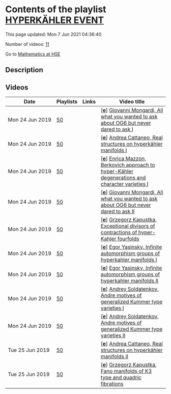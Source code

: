 # Contents of the playlist [HYPERKÄHLER EVENT](https://www.youtube.com/playlist?list=PLq3E5oubNNoAw9z0jVaZut66BnU9T1wfS)

This page updated: Mon 7 Jun 2021 04:36:40

Number of videos: [11](#videos)

Go to [Mathematics at HSE](../README.md)

## Description



## Videos

|Date|Playlists|Links|Video title|
|---|---|---|---|
| Mon&nbsp;24&nbsp;Jun&nbsp;2019 | [50](../playlists/50 "HYPERKÄHLER EVENT") |  | [[**e**](https://studio.youtube.com/video/ngnx8_1ed24/edit "Edit")] [Giovanni Mongardi, All what you wanted to ask about OG6 but never dared to ask I](https://www.youtube.com/watch?v=ngnx8_1ed24&list=PLq3E5oubNNoAw9z0jVaZut66BnU9T1wfS "In this talk, I will review most of the works on O'Grady six dimensional manifold, from its construction to recent results on its Hodge numbers, monodromy group and birational geometry.") |
| Mon&nbsp;24&nbsp;Jun&nbsp;2019 | [50](../playlists/50 "HYPERKÄHLER EVENT") |  | [[**e**](https://studio.youtube.com/video/z8vWhKa8ft0/edit "Edit")] [Andrea Cattaneo, Real structures on hyperkähler manifolds I](https://www.youtube.com/watch?v=z8vWhKa8ft0&list=PLq3E5oubNNoAw9z0jVaZut66BnU9T1wfS "One of the problems lying on the boundary berween complex and real geometry is the classification of the so called real structures on a given manifold. Given a complex manifold, a real structure is nothing but an an anti-holomorphic diffeomorphism of order two of the underlying real manifold, which plays the role of complex conjugation. The fixed locus of such an involution is called a real form of the manifold, and in fact we can recover our original manifold by extension of scalars from any of its real forms. Of course, a manifold can have pairwise non-isomorphic real forms and the first problem is to decide wether there are only finitely many of them. The answer to this question is known in low dimension, i.e., for curves and surfaces, and in this talk we will provide an answer in the case where the manifold under consideration is hyperkähler, showing the finiteness (up to isomorphism) of the number of real forms in this case") |
| Mon&nbsp;24&nbsp;Jun&nbsp;2019 | [50](../playlists/50 "HYPERKÄHLER EVENT") |  | [[**e**](https://studio.youtube.com/video/Nk6xwCxa21w/edit "Edit")] [Enrica Mazzon, Berkovich approach to hyper-Kähler degenerations and character varieties I](https://www.youtube.com/watch?v=Nk6xwCxa21w&list=PLq3E5oubNNoAw9z0jVaZut66BnU9T1wfS "In the late nineteen-nineties Berkovich developed a new approach to non-archimedean analytic geometry. This theory has quickly found many applications in algebraic and arithmetic geometry. In particular it turned out that there are strong and interesting connections between Berkovich spaces, birational geometry and mirror symmetry. In these talks, I will introduce the central objects of this theory: dual complexes, weight functions and essential skeletons. As an application, I will explain how the non-archimedean approach applies to the study of some degenerations of hyper-Kähler varieties, and to the study of character varieties, central objects in non-abelian Hodge theory") |
| Mon&nbsp;24&nbsp;Jun&nbsp;2019 | [50](../playlists/50 "HYPERKÄHLER EVENT") |  | [[**e**](https://studio.youtube.com/video/ymkIbzsZKDY/edit "Edit")] [Giovanni Mongardi, All what you wanted to ask about OG6 but never dared to ask II](https://www.youtube.com/watch?v=ymkIbzsZKDY&list=PLq3E5oubNNoAw9z0jVaZut66BnU9T1wfS "In this talk, I will review most of the works on O'Grady six dimensional manifold, from its construction to recent results on its Hodge numbers, monodromy group and birational geometry.") |
| Mon&nbsp;24&nbsp;Jun&nbsp;2019 | [50](../playlists/50 "HYPERKÄHLER EVENT") |  | [[**e**](https://studio.youtube.com/video/OK3RlD9apBg/edit "Edit")] [Grzegorz Kapustka, Exceptional divisors of contractions of hyper-Kahler fourfolds](https://www.youtube.com/watch?v=OK3RlD9apBg&list=PLq3E5oubNNoAw9z0jVaZut66BnU9T1wfS "We study the geometry of conic bundles being exceptional divisors of birational contractions of hyper-Kahler fourfolds.&#013;We relate them to constructions from classical geometry. This is a joint work in progress with B.van Geemen.") |
| Mon&nbsp;24&nbsp;Jun&nbsp;2019 | [50](../playlists/50 "HYPERKÄHLER EVENT") |  | [[**e**](https://studio.youtube.com/video/rcWEdn7CqbA/edit "Edit")] [Egor Yasinsky, Infinite automorphism groups of hyperkahler manifolds I](https://www.youtube.com/watch?v=rcWEdn7CqbA&list=PLq3E5oubNNoAw9z0jVaZut66BnU9T1wfS "We survey results on infinite automorphism groups (both birational and biregular) of hyperkahler manifolds. Although there are many results about their finite subgroups (especially in the case of K3 surfaces), we are still far from understanding of the &#34;global&#34; structure of such groups.") |
| Mon&nbsp;24&nbsp;Jun&nbsp;2019 | [50](../playlists/50 "HYPERKÄHLER EVENT") |  | [[**e**](https://studio.youtube.com/video/GA8UE168ILY/edit "Edit")] [Egor Yasinsky, Infinite automorphism groups of hyperkahler manifolds II](https://www.youtube.com/watch?v=GA8UE168ILY&list=PLq3E5oubNNoAw9z0jVaZut66BnU9T1wfS "We survey results on infinite automorphism groups (both birational and biregular) of hyperkahler manifolds. Although there are many results about their finite subgroups (especially in the case of K3 surfaces), we are still far from understanding of the &#34;global&#34; structure of such groups.") |
| Mon&nbsp;24&nbsp;Jun&nbsp;2019 | [50](../playlists/50 "HYPERKÄHLER EVENT") |  | [[**e**](https://studio.youtube.com/video/cZPxZK3vdNk/edit "Edit")] [Andrey Soldatenkov, Andre motives of generalized Kummer type varieties I](https://www.youtube.com/watch?v=cZPxZK3vdNk&list=PLq3E5oubNNoAw9z0jVaZut66BnU9T1wfS "I will explain how to use the Kuga-Satake construction for hyperkähler manifolds to prove that, in some cases, their motives in the sense of Deligne or Andre are abelian. As an application I will show that on projective deformations of generalized Kummer varieties all Hodge classes are absolute.") |
| Mon&nbsp;24&nbsp;Jun&nbsp;2019 | [50](../playlists/50 "HYPERKÄHLER EVENT") |  | [[**e**](https://studio.youtube.com/video/-HkAOpwxAeU/edit "Edit")] [Andrey Soldatenkov, Andre motives of generalized Kummer type varieties II](https://www.youtube.com/watch?v=-HkAOpwxAeU&list=PLq3E5oubNNoAw9z0jVaZut66BnU9T1wfS "I will explain how to use the Kuga-Satake construction for hyperkähler manifolds to prove that, in some cases, their motives in the sense of Deligne or Andre are abelian. As an application I will show that on projective deformations of generalized Kummer varieties all Hodge classes are absolute.") |
| Tue&nbsp;25&nbsp;Jun&nbsp;2019 | [50](../playlists/50 "HYPERKÄHLER EVENT") |  | [[**e**](https://studio.youtube.com/video/t2FFUUSsEyg/edit "Edit")] [Andrea Cattaneo, Real structures on hyperkähler manifolds II](https://www.youtube.com/watch?v=t2FFUUSsEyg&list=PLq3E5oubNNoAw9z0jVaZut66BnU9T1wfS "One of the problems lying on the boundary berween complex and real geometry is the classification of the so called real structures on a given manifold. Given a complex manifold, a real structure is nothing but an an anti-holomorphic diffeomorphism of order two of the underlying real manifold, which plays the role of complex conjugation. The fixed locus of such an involution is called a real form of the manifold, and in fact we can recover our original manifold by extension of scalars from any of its real forms. Of course, a manifold can have pairwise non-isomorphic real forms and the first problem is to decide wether there are only finitely many of them. The answer to this question is known in low dimension, i.e., for curves and surfaces, and in this talk we will provide an answer in the case where the manifold under consideration is hyperkähler, showing the finiteness (up to isomorphism) of the number of real forms in this case.") |
| Tue&nbsp;25&nbsp;Jun&nbsp;2019 | [50](../playlists/50 "HYPERKÄHLER EVENT") |  | [[**e**](https://studio.youtube.com/video/8jL5611S7o0/edit "Edit")] [Grzegorz Kapustka, Fano manifolds of K3 type and quadric fibrations](https://www.youtube.com/watch?v=8jL5611S7o0&list=PLq3E5oubNNoAw9z0jVaZut66BnU9T1wfS "In order to construct Fano manifolds of K3 type, we study birational transformations of quadric fibrations associated to elementary transformations of Azumaya algebras. This is a joint work in progress with G.Bini, M.Kapustka, R.Laterveer") |
